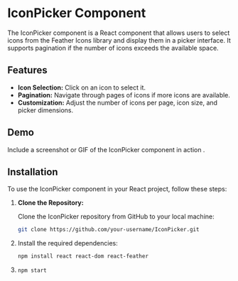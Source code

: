 # IconPicker Component

The IconPicker component is a React component that allows users to select icons from the Feather Icons library and display them in a picker interface. It supports pagination if the number of icons exceeds the available space.

## Features

- **Icon Selection:** Click on an icon to select it.
- **Pagination:** Navigate through pages of icons if more icons are available.
- **Customization:** Adjust the number of icons per page, icon size, and picker dimensions.

## Demo

Include a screenshot or GIF of the IconPicker component in action .

## Installation

To use the IconPicker component in your React project, follow these steps:


1. **Clone the Repository:**

   Clone the IconPicker repository from GitHub to your local machine:
   ```bash
   git clone https://github.com/your-username/IconPicker.git

2. Install the required dependencies:

   ```bash
   npm install react react-dom react-feather

3. ```bash
   npm start
